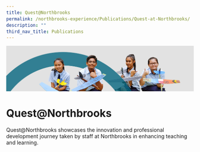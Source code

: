 ```yaml
---
title: Quest@Northbrooks
permalink: /northbrooks-experience/Publications/Quest-at-Northbrooks/
description: ""
third_nav_title: Publications
---
```

![](/images/northbrooks%20experience.jpg)

Quest@Northbrooks
=================

Quest@Northbrooks showcases the innovation and professional development journey taken by staff at Northbrooks in enhancing teaching and learning.